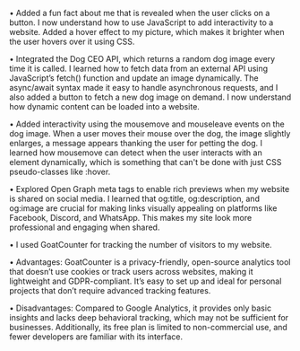 • Added a fun fact about me that is revealed when the user clicks on a button. I now understand how to use JavaScript to add interactivity to a website. Added a hover effect to my picture, which makes it brighter when the user hovers over it using CSS.

• Integrated the Dog CEO API, which returns a random dog image every time it is called. I learned how to fetch data from an external API using JavaScript’s fetch() function and update an image dynamically. The async/await syntax made it easy to handle asynchronous requests, and I also added a button to fetch a new dog image on demand. I now understand how dynamic content can be loaded into a website.

• Added interactivity using the mousemove and mouseleave events on the dog image. When a user moves their mouse over the dog, the image slightly enlarges, a message appears thanking the user for petting the dog. I learned how mousemove can detect when the user interacts with an element dynamically, which is something that can't be done with just CSS pseudo-classes like :hover. 

• Explored Open Graph meta tags to enable rich previews when my website is shared on social media. I learned that og:title, og:description, and og:image are crucial for making links visually appealing on platforms like Facebook, Discord, and WhatsApp. This makes my site look more professional and engaging when shared.

• I used GoatCounter for tracking the number of visitors to my website.

• Advantages: GoatCounter is a privacy-friendly, open-source analytics tool that doesn’t use cookies or track users across websites, making it lightweight and GDPR-compliant. It’s easy to set up and ideal for personal projects that don’t require advanced tracking features.

• Disadvantages: Compared to Google Analytics, it provides only basic insights and lacks deep behavioral tracking, which may not be sufficient for businesses. Additionally, its free plan is limited to non-commercial use, and fewer developers are familiar with its interface.